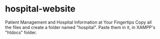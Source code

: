 # hospital-website
Patient Management and Hospital Information at Your Fingertips
Copy all the files and create a folder named "hospital". Paste them in it, in XAMPP's "htdocs" folder.
